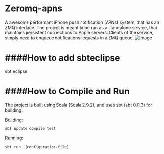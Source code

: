 Zeromq-apns
===========

A awesome performant iPhone push notification (APNs) system, that has an ZMQ interface.
The project is meant to be run as a standalone service, that maintains
persistent connections to Apple servers.  Clients of the service, simply need
to enqueue notifications requests in a ZMQ queue.
![Image](http://d1xzuxjlafny7l.cloudfront.net/wp-content/uploads/2011/05/Push-Overview.jpg)

####How to add sbteclipse
=========================
sbt eclipse 

####How to Compile and Run
=========================

The project is built using Scala (Scala 2.9.2), and uses sbt (sbt 0.11.3) for building:

Building:

    sbt update compile test

Running:

    sbt run  [configuration-file]